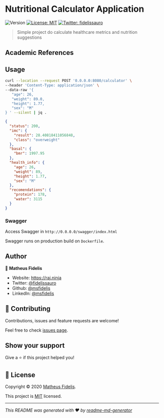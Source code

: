# Nutritional Calculator Application
![Version](https://img.shields.io/badge/version-v1-blue.svg?cacheSeconds=2592000)
[![License: MIT](https://img.shields.io/badge/License-MIT-yellow.svg)](LICENSE)
[![Twitter: fidelissauro](https://img.shields.io/twitter/follow/fidelissauro.svg?style=social)](https://twitter.com/fidelissauro)

> Simple project do calculate healthcare metrics and nutrition suggestions

## Academic References


## Usage 

```bash
curl --location --request POST '0.0.0.0:8080/calculator' \
--header 'Content-Type: application/json' \
--data-raw '{
   "age": 26,
   "weight": 89.0,
   "height": 1.77,
   "sex": "M"
} ' --silent | jq .
```

```json
{
  "status": 200,
  "imc": {
    "result": 28.40818411056848,
    "class": "overweight"
  },
  "basal": {
    "bmr": 1997.95
  },
  "health_info": {
    "age": 26,
    "weight": 89,
    "height": 1.77,
    "sex": "M"
  },
  "recomendations": {
    "protein": 178,
    "water": 3115
  }
}
```


### Swagger

Access Swagger in `http://0.0.0.0/swagger/index.html`

Swagger runs on production build on `Dockerfile`. 

## Author

👤 **Matheus Fidelis**

* Website: https://raj.ninja
* Twitter: [@fidelissauro](https://twitter.com/fidelissauro)
* Github: [@msfidelis](https://github.com/msfidelis)
* LinkedIn: [@msfidelis](https://linkedin.com/in/msfidelis)

## 🤝 Contributing

Contributions, issues and feature requests are welcome!

Feel free to check [issues page](/issues). 

## Show your support

Give a ⭐️ if this project helped you!


## 📝 License

Copyright © 2020 [Matheus Fidelis](https://github.com/msfidelis).

This project is [MIT](LICENSE) licensed.

***
_This README was generated with ❤️ by [readme-md-generator](https://github.com/kefranabg/readme-md-generator)_